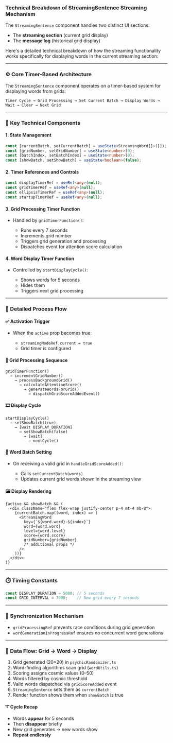 ### Technical Breakdown of StreamingSentence Streaming Mechanism

The `StreamingSentence` component handles two distinct UI sections:

* The **streaming section** (current grid display)
* The **message log** (historical grid display)

Here's a detailed technical breakdown of how the streaming functionality works specifically for displaying words in the current streaming section:

---

### ⚙️ Core Timer-Based Architecture

The `StreamingSentence` component operates on a timer-based system for displaying words from grids:

```
Timer Cycle → Grid Processing → Set Current Batch → Display Words → Wait → Clear → Next Grid
```

---

### 🧠 Key Technical Components

#### 1. State Management

```ts
const [currentBatch, setCurrentBatch] = useState<StreamingWord[]>([]);
const [gridNumber, setGridNumber] = useState<number>(0);
const [batchIndex, setBatchIndex] = useState<number>(0);
const [showBatch, setShowBatch] = useState<boolean>(false);
```

#### 2. Timer References and Controls

```ts
const displayTimerRef = useRef<any>(null);
const gridTimerRef = useRef<any>(null);
const ellipsisTimerRef = useRef<any>(null);
const startupTimerRef = useRef<any>(null);
```

#### 3. Grid Processing Timer Function

* Handled by `gridTimerFunction()`:

  * Runs every 7 seconds
  * Increments grid number
  * Triggers grid generation and processing
  * Dispatches event for attention score calculation

#### 4. Word Display Timer Function

* Controlled by `startDisplayCycle()`:

  * Shows words for 5 seconds
  * Hides them
  * Triggers next grid processing

---

### 🔄 Detailed Process Flow

#### ✅ Activation Trigger

* When the `active` prop becomes true:

  * `streamingModeRef.current = true`
  * Grid timer is configured

#### 🔧 Grid Processing Sequence

```
gridTimerFunction()
  → incrementGridNumber()
    → processBackgroundGrid()
      → calculateAttentionScore()
        → generateWordsForGrid()
          → dispatchGridScoreAddedEvent()
```

#### 🎞️ Display Cycle

```
startDisplayCycle()
  → setShowBatch(true)
    → [wait DISPLAY_DURATION]
      → setShowBatch(false)
        → [wait]
          → nextCycle()
```

#### 🧩 Word Batch Setting

* On receiving a valid grid in `handleGridScoreAdded()`:

  * Calls `setCurrentBatch(words)`
  * Updates current grid words shown in the streaming view

#### 🖼️ Display Rendering

```tsx
{active && showBatch && (
  <div className="flex flex-wrap justify-center p-4 mt-4 mb-8">
    {currentBatch.map((word, index) => (
      <StreamingWord 
        key={`${word.word}-${index}`}
        word={word.word}
        level={word.level}
        score={word.score}
        gridNumber={gridNumber}
        /* additional props */
      />
    ))}
  </div>
)}
```

---

### ⏱️ Timing Constants

```ts
const DISPLAY_DURATION = 5000; // 5 seconds
const GRID_INTERVAL = 7000;    // New grid every 7 seconds
```

---

### 🧵 Synchronization Mechanism

* `gridProcessingRef` prevents race conditions during grid generation
* `wordGenerationInProgressRef` ensures no concurrent word generations

---

### 🔁 Data Flow: Grid → Word → Display

1. Grid generated (20×20) in `psychicRandomizer.ts`
2. Word-finding algorithms scan grid (`wordUtils.ts`)
3. Scoring assigns cosmic values (0–50)
4. Words filtered by cosmic threshold
5. Valid words dispatched via `gridScoreAdded` event
6. `StreamingSentence` sets them as `currentBatch`
7. Render function shows them when `showBatch` is true

#### ➰ Cycle Recap

* Words **appear** for 5 seconds
* Then **disappear** briefly
* New grid generates → new words show
* **Repeat endlessly**
